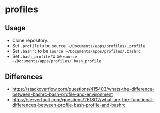 # profiles

## Usage
* Clone repository.
* Set `.profile` to be `source ~/Documents/apps/profiles/.profile`
* Set `.bashrc` to be `source ~/Documents/apps/profiles/.bashrc`
* Set `.bash_profile` to be `source ~/Documents/apps/profiles/.bash_profile`

## Differences
* https://stackoverflow.com/questions/415403/whats-the-difference-between-bashrc-bash-profile-and-environment
* https://serverfault.com/questions/261802/what-are-the-functional-differences-between-profile-bash-profile-and-bashrc
